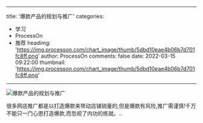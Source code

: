 
---
title: '爆款产品的规划与推广'
categories: 
 - 学习
 - ProcessOn
 - 推荐
headimg: 'https://img.processon.com/chart_image/thumb/5dbd10eae4b06b7d701fc8ff.png'
author: ProcessOn
comments: false
date: 2022-03-15 09:22:00
thumbnail: 'https://img.processon.com/chart_image/thumb/5dbd10eae4b06b7d701fc8ff.png'
---

<div>   
<img class="thumb" alt="爆款产品的规划与推广" src="https://img.processon.com/chart_image/thumb/5dbd10eae4b06b7d701fc8ff.png" referrerpolicy="no-referrer">
<p>很多网店推广都是以打造爆款来带动店铺销量的,但是爆款有风险,推广需谨慎!千万不能只一门心思打造爆款,而忽视了内功的练就。..</p>  
</div>
            